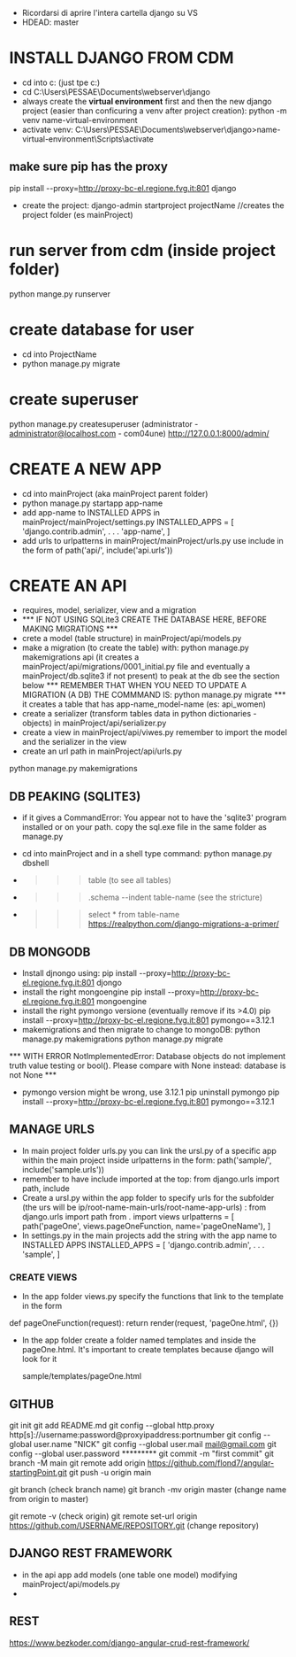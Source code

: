 - Ricordarsi di aprire l'intera cartella django su VS
- HDEAD: master

# INSTALL DJANGO FROM CDM 
- cd into c: (just tpe c:)
- cd C:\Users\PESSAE\Documents\webserver\django
- always create the **virtual environment** first and then the new django project (easier than conficuring a venv after project creation):
  python -m venv name-virtual-environment
- activate venv:
  C:\Users\PESSAE\Documents\webserver\django>name-virtual-environment\Scripts\activate
## make sure pip has the proxy
pip install --proxy=http://proxy-bc-el.regione.fvg.it:801 django
- create the project:
  django-admin startproject projectName  //creates the project folder (es mainProject)

# run server from cdm (inside project folder)
python mange.py runserver

# create database for user
- cd into ProjectName
- python manage.py migrate

# create superuser
python manage.py createsuperuser
(administrator - administrator@localhost.com - com04une)
http://127.0.0.1:8000/admin/

# CREATE A NEW APP
- cd into mainProject (aka mainProject parent folder)
- python manage.py startapp app-name
- add app-name to INSTALLED APPS in mainProject/mainProject/settings.py
  INSTALLED_APPS = [
    'django.contrib.admin',
    . . .
    'app-name',
  ]
- add urls to urlpatterns in mainProject/mainProject/urls.py use include in the form of path('api/', include('api.urls'))

# CREATE AN API
- requires, model, serializer, view and a migration
- *** IF NOT USING SQLite3 CREATE THE DATABASE HERE, BEFORE MAKING MIGRATIONS ***
- crete a model (table structure) in mainProject/api/models.py
- make a migration (to create the table) with: python manage.py makemigrations api
  (it creates a mainProject/api/migrations/0001_initial.py file and eventually a mainProject/db.sqlite3 if not present)
  to peak at the db see the section below
  *** REMEMBER THAT WHEN YOU NEED TO UPDATE A MIGRATION (A DB) THE COMMMAND IS: python manage.py migrate ***
  it creates a table that has app-name_model-name (es: api_women)
- create a serializer (transform tables data in python dictionaries - objects) in mainProject/api/serializer.py
- create a view in mainProject/api/viwes.py
  remember to import the model and the serializer in the view
- create an url path in mainProject/api/urls.py

python manage.py makemigrations

## DB PEAKING (SQLITE3)
- if it gives a CommandError: You appear not to have the 'sqlite3' program installed or on your path. copy the sql.exe file in the same folder as manage.py

- cd into mainProject and in a shell type command: python manage.py dbshell
- >>> table (to see all tables)
- >>> .schema --indent table-name (see the stricture)
- >>> select * from table-name
https://realpython.com/django-migrations-a-primer/

## DB MONGODB
- Install djnongo using: 
  pip install --proxy=http://proxy-bc-el.regione.fvg.it:801 djongo
- install the right mongoengine
  pip install --proxy=http://proxy-bc-el.regione.fvg.it:801 mongoengine
- install the right pymongo versione (eventually remove if its >4.0)
  pip install --proxy=http://proxy-bc-el.regione.fvg.it:801 pymongo==3.12.1 
- makemigrations and then migrate to change to mongoDB:
  python manage.py makemigrations
  python manage.py migrate  

*** WITH ERROR NotImplementedError: Database objects do not implement truth value testing or bool(). Please compare with None instead: database is not None ***
- pymongo version might be wrong, use 3.12.1
  pip uninstall pymongo
  pip install --proxy=http://proxy-bc-el.regione.fvg.it:801 pymongo==3.12.1 



## MANAGE URLS
- In main project folder urls.py you can link the ursl.py of a specific app within the main project inside urlpatterns in the form:
  path('sample/', include('sample.urls'))
- remember to have include imported at the top:
  from django.urls import path, include
- Create a ursl.py within the app folder to specify urls for the subfolder (the urs will be ip/root-name-main-urls/root-name-app-urls) :
  from django.urls import path
  from . import views
  urlpatterns = [
    path('pageOne', views.pageOneFunction, name='pageOneName'),
  ]
- In settings.py in the main projects add the string with the app name to INSTALLED APPS
  INSTALLED_APPS = [
    'django.contrib.admin',
    . . .
    'sample',
  ]



### CREATE VIEWS
- In the app folder views.py specify the functions that link to the template in the form

def pageOneFunction(request):
    return render(request, 'pageOne.html', {})

- In the app folder create a folder named templates and inside the pageOne.html. It's important to create templates because django will look for it

    sample/templates/pageOne.html



## GITHUB
git init 
git add README.md 
git config --global http.proxy http[s]://username:password@proxyipaddress:portnumber 
git config --global user.name "NICK" 
git config --global user.mail mail@gmail.com 
git config --global user.password ********* 
git commit -m "first commit" 
git branch -M main 
git remote add origin https://github.com/flond7/angular-startingPoint.git 
git push -u origin main

git branch (check branch name)
git branch -mv origin master (change name from origin to master)

git remote -v (check origin)
git remote set-url origin https://github.com/USERNAME/REPOSITORY.git (change repository)



## DJANGO REST FRAMEWORK
- in the api app add models (one table one model) modifying mainProject/api/models.py
- 





## REST
https://www.bezkoder.com/django-angular-crud-rest-framework/